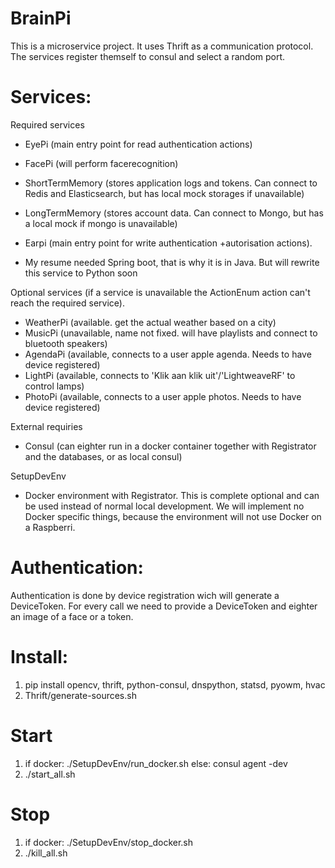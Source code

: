 # BrainPi

This is a microservice project.
It uses Thrift as a communication protocol.
The services register themself to consul and select a random port.

# Services:

Required services
- EyePi (main entry point for read authentication actions)
- FacePi (will perform facerecognition)
- ShortTermMemory (stores application logs and tokens. Can connect to Redis and Elasticsearch, but has local mock storages if unavailable)
- LongTermMemory (stores account data. Can connect to Mongo, but has a local mock if mongo is unavailable)

- Earpi (main entry point for write authentication +autorisation actions).
* My resume needed Spring boot, that is why it is in Java. But will rewrite this service to Python soon

Optional services (if a service is unavailable the ActionEnum action can't reach the required service).
- WeatherPi (available. get the actual weather based on a city)
- MusicPi (unavailable, name not fixed. will have playlists and connect to bluetooth speakers)
- AgendaPi (available, connects to a user apple agenda. Needs to have device registered)
- LightPi (available, connects to 'Klik aan klik uit'/'LightweaveRF' to control lamps)
- PhotoPi (available, connects to a user apple photos. Needs to have device registered)

External requiries
- Consul (can eighter run in a docker container together with Registrator and the databases, or as local consul)

SetupDevEnv
- Docker environment with Registrator. This is complete optional and can be used instead of normal local development. We will implement no Docker specific things, because the environment will not use Docker on a Raspberri.

# Authentication:
Authentication is done by device registration wich will generate a DeviceToken.
For every call we need to provide a DeviceToken and eighter an image of a face or a token.

# Install:
1. pip install opencv, thrift, python-consul, dnspython, statsd, pyowm, hvac
2. Thrift/generate-sources.sh

# Start
1. if docker: ./SetupDevEnv/run_docker.sh
else: consul agent -dev
2. ./start_all.sh

# Stop
1. if docker: ./SetupDevEnv/stop_docker.sh
2. ./kill_all.sh



